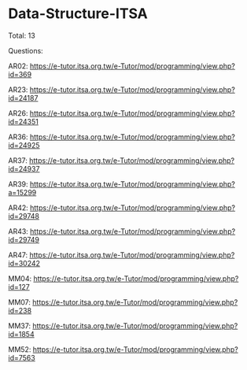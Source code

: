 # Data-Structure-ITSA

Total: 13

Questions:

AR02: https://e-tutor.itsa.org.tw/e-Tutor/mod/programming/view.php?id=369

AR23: https://e-tutor.itsa.org.tw/e-Tutor/mod/programming/view.php?id=24187

AR26: https://e-tutor.itsa.org.tw/e-Tutor/mod/programming/view.php?id=24351

AR36: https://e-tutor.itsa.org.tw/e-Tutor/mod/programming/view.php?id=24925

AR37: https://e-tutor.itsa.org.tw/e-Tutor/mod/programming/view.php?id=24937

AR39: https://e-tutor.itsa.org.tw/e-Tutor/mod/programming/view.php?a=15299

AR42: https://e-tutor.itsa.org.tw/e-Tutor/mod/programming/view.php?id=29748

AR43: https://e-tutor.itsa.org.tw/e-Tutor/mod/programming/view.php?id=29749

AR47: https://e-tutor.itsa.org.tw/e-Tutor/mod/programming/view.php?id=30242

MM04: https://e-tutor.itsa.org.tw/e-Tutor/mod/programming/view.php?id=127

MM07: https://e-tutor.itsa.org.tw/e-Tutor/mod/programming/view.php?id=238

MM37: https://e-tutor.itsa.org.tw/e-Tutor/mod/programming/view.php?id=1854

MM52: https://e-tutor.itsa.org.tw/e-Tutor/mod/programming/view.php?id=7563
